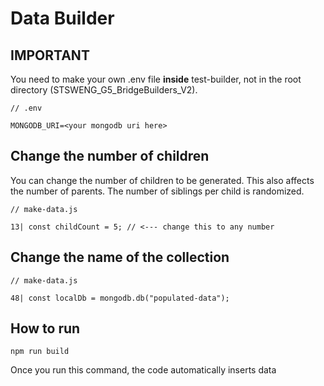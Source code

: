 # Data Builder
## IMPORTANT
You need to make your own .env file **inside** test-builder,
not in the root directory (STSWENG_G5_BridgeBuilders_V2).

```
// .env

MONGODB_URI=<your mongodb uri here>
```

## Change the number of children
You can change the number of children to be generated.
This also affects the number of parents. The number of siblings
per child is randomized.

```
// make-data.js

13| const childCount = 5; // <--- change this to any number
```

## Change the name of the collection 

```
// make-data.js

48| const localDb = mongodb.db("populated-data");
```

## How to run
```
npm run build
```
Once you run this command, the code automatically inserts data
